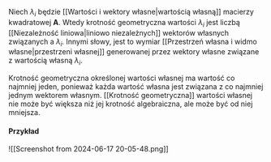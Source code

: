 Niech $\lambda_i$ będzie [[Wartości i wektory własne|wartością własną]] macierzy kwadratowej $\boldsymbol{A}$. Wtedy krotność geometryczna wartości $\lambda_i$ jest liczbą [[Niezależność liniowa|liniowo niezależnych]] wektorów własnych związanych a $\lambda_i$. Innymi słowy, jest to wymiar [[Przestrzeń własna i widmo własne|przestrzeni własnej]] generowanej przez wektory własne związane z wartością własną $\lambda_i$.

Krotność geometryczna określonej wartości własnej ma wartość co najmniej jeden, ponieważ każda wartość własna jest związana z co najmniej jednym wektorem własnym. [[Krotność geometryczna]] wartości własnej nie może być większa niż jej krotność algebraiczna, ale może być od niej mniejsza. 

#### Przykład
![[Screenshot from 2024-06-17 20-05-48.png]]

